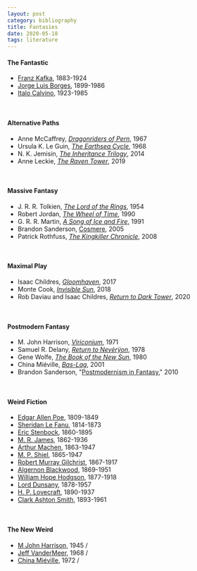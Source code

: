 ```yaml
---
layout: post
category: bibliography
title: Fantasies
date: 2020-05-18
tags: literature
---
```


#### The Fantastic

* [Franz Kafka](https://en.wikipedia.org/wiki/Franz_Kafka), 1883-1924
* [Jorge Luis Borges](https://en.wikipedia.org/wiki/Jorge_Luis_Borges), 1899-1986
* [Italo Calvino](https://en.wikipedia.org/wiki/Italo_Calvino), 1923-1985

<br>


#### Alternative Paths

* Anne McCaffrey, [*Dragonriders of Pern*](https://en.wikipedia.org/wiki/Dragonriders_of_Pern), 1967
* Ursula K. Le Guin, [*The Earthsea Cycle*](https://en.wikipedia.org/wiki/Earthsea), 1968
* N. K. Jemisin, [*The Inheritance Trilogy*](https://en.wikipedia.org/wiki/The_Inheritance_Trilogy_(Jemisin_series)), 2014
* Anne Leckie, [*The Raven Tower*](https://en.wikipedia.org/wiki/The_Raven_Tower), 2019

<br>


#### Massive Fantasy

* J. R. R. Tolkien, [*The Lord of the Rings*](https://en.wikipedia.org/wiki/The_Lord_of_the_Rings), 1954
* Robert Jordan, [*The Wheel of Time*](https://en.wikipedia.org/wiki/The_Wheel_of_Time), 1990
* G. R. R. Martin, [*A Song of Ice and Fire*](https://en.wikipedia.org/wiki/A_Song_of_Ice_and_Fire), 1991
* Brandon Sanderson, [Cosmere](https://en.wikipedia.org/wiki/Brandon_Sanderson#Cosmere), 2005
* Patrick Rothfuss, [*The Kingkiller Chronicle*](https://en.wikipedia.org/wiki/The_Kingkiller_Chronicle), 2008

<br>


#### Maximal Play

* Isaac Childres, [*Gloomhaven*](https://boardgamegeek.com/boardgame/174430/gloomhaven), 2017
* Monte Cook, [*Invisible Sun*](https://www.montecookgames.com/store/product/invisible-sun-preorder/), 2018
* Rob Daviau and Isaac Childres, [*Return to Dark Tower*](https://boardgamegeek.com/boardgame/256680/return-dark-tower), 2020

<br>


#### Postmodern Fantasy

* M. John Harrison, [*Viriconium*](https://en.wikipedia.org/wiki/Viriconium), 1971
* Samuel R. Delany, [*Return to Nevèrÿon*](https://en.wikipedia.org/wiki/Return_to_Nev%C3%A8r%C3%BFon_(series)), 1978
* Gene Wolfe, [*The Book of the New Sun*](https://en.wikipedia.org/wiki/The_Book_of_the_New_Sun), 1980
* China Miéville, [*Bas-Lag*](https://en.wikipedia.org/wiki/Bas-Lag), 2001
* Brandon Sanderson, "[Postmodernism in Fantasy](https://whatever.scalzi.com/2010/09/12/postmodernism-in-fantasy-an-essay-by-brandon-sanderson/)," 2010

<br>


#### Weird Fiction

* [Edgar Allen Poe](https://en.wikipedia.org/wiki/Edgar_Allan_Poe), 1809-1849
* [Sheridan Le Fanu](https://en.wikipedia.org/wiki/Sheridan_Le_Fanu), 1814-1873
* [Eric Stenbock](https://en.wikipedia.org/wiki/Eric_Stenbock), 1860-1895
* [M. R. James](https://en.wikipedia.org/wiki/M._R._James), 1862-1936
* [Arthur Machen](https://en.wikipedia.org/wiki/Arthur_Machen), 1863-1947
* [M. P. Shiel](https://en.wikipedia.org/wiki/M._P._Shiel), 1865-1947
* [Robert Murray Gilchrist](https://en.wikipedia.org/wiki/Robert_Murray_Gilchrist), 1867-1917
* [Algernon Blackwood](https://en.wikipedia.org/wiki/Algernon_Blackwood), 1869-1951
* [William Hope Hodgson](https://en.wikipedia.org/wiki/William_Hope_Hodgson), 1877-1918
* [Lord Dunsany](https://en.wikipedia.org/wiki/Lord_Dunsany), 1878-1957
* [H. P. Lovecraft](https://en.wikipedia.org/wiki/H._P._Lovecraft), 1890-1937
* [Clark Ashton Smith](https://en.wikipedia.org/wiki/Clark_Ashton_Smith), 1893-1961

<br>


#### The New Weird

* [M John Harrison](https://en.wikipedia.org/wiki/M._John_Harrison), 1945 /
* [Jeff VanderMeer](https://en.wikipedia.org/wiki/Jeff_VanderMeer), 1968 /
* [China Miéville](https://en.wikipedia.org/wiki/China_Mi%C3%A9ville), 1972 /

<br>
